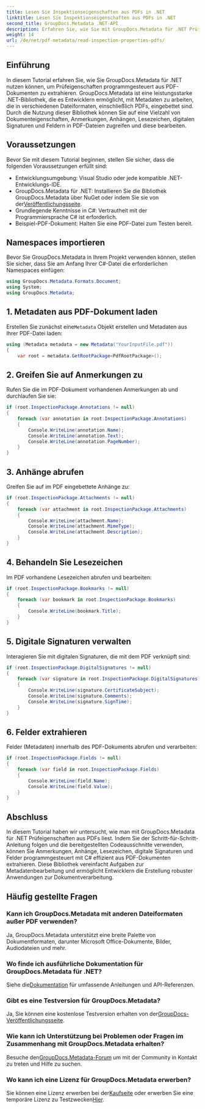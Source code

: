 ```yaml
---
title: Lesen Sie Inspektionseigenschaften aus PDFs in .NET
linktitle: Lesen Sie Inspektionseigenschaften aus PDFs in .NET
second_title: GroupDocs.Metadata .NET-API
description: Erfahren Sie, wie Sie mit GroupDocs.Metadata für .NET Prüfeigenschaften aus PDF-Dokumenten extrahieren. Entdecken Sie Anmerkungen, Anhänge und mehr.
weight: 14
url: /de/net/pdf-metadata/read-inspection-properties-pdfs/
---
```

## Einführung
In diesem Tutorial erfahren Sie, wie Sie GroupDocs.Metadata für .NET nutzen können, um Prüfeigenschaften programmgesteuert aus PDF-Dokumenten zu extrahieren. GroupDocs.Metadata ist eine leistungsstarke .NET-Bibliothek, die es Entwicklern ermöglicht, mit Metadaten zu arbeiten, die in verschiedenen Dateiformaten, einschließlich PDFs, eingebettet sind. Durch die Nutzung dieser Bibliothek können Sie auf eine Vielzahl von Dokumenteigenschaften, Anmerkungen, Anhängen, Lesezeichen, digitalen Signaturen und Feldern in PDF-Dateien zugreifen und diese bearbeiten.
## Voraussetzungen
Bevor Sie mit diesem Tutorial beginnen, stellen Sie sicher, dass die folgenden Voraussetzungen erfüllt sind:
- Entwicklungsumgebung: Visual Studio oder jede kompatible .NET-Entwicklungs-IDE.
-  GroupDocs.Metadata für .NET: Installieren Sie die Bibliothek GroupDocs.Metadata über NuGet oder indem Sie sie von der[Veröffentlichungsseite](https://releases.groupdocs.com/metadata/net/).
- Grundlegende Kenntnisse in C#: Vertrautheit mit der Programmiersprache C# ist erforderlich.
- Beispiel-PDF-Dokument: Halten Sie eine PDF-Datei zum Testen bereit.

## Namespaces importieren
Bevor Sie GroupDocs.Metadata in Ihrem Projekt verwenden können, stellen Sie sicher, dass Sie am Anfang Ihrer C#-Datei die erforderlichen Namespaces einfügen:
```csharp
using GroupDocs.Metadata.Formats.Document;
using System;
using GroupDocs.Metadata;
```
## 1. Metadaten aus PDF-Dokument laden
 Erstellen Sie zunächst eine`Metadata` Objekt erstellen und Metadaten aus Ihrer PDF-Datei laden:
```csharp
using (Metadata metadata = new Metadata("YourInputFile.pdf"))
{
    var root = metadata.GetRootPackage<PdfRootPackage>();
```
## 2. Greifen Sie auf Anmerkungen zu
Rufen Sie die im PDF-Dokument vorhandenen Anmerkungen ab und durchlaufen Sie sie:
```csharp
if (root.InspectionPackage.Annotations != null)
{
    foreach (var annotation in root.InspectionPackage.Annotations)
    {
        Console.WriteLine(annotation.Name);
        Console.WriteLine(annotation.Text);
        Console.WriteLine(annotation.PageNumber);
    }
}
```
## 3. Anhänge abrufen
Greifen Sie auf im PDF eingebettete Anhänge zu:
```csharp
if (root.InspectionPackage.Attachments != null)
{
    foreach (var attachment in root.InspectionPackage.Attachments)
    {
        Console.WriteLine(attachment.Name);
        Console.WriteLine(attachment.MimeType);
        Console.WriteLine(attachment.Description);
    }
}
```
## 4. Behandeln Sie Lesezeichen
Im PDF vorhandene Lesezeichen abrufen und bearbeiten:
```csharp
if (root.InspectionPackage.Bookmarks != null)
{
    foreach (var bookmark in root.InspectionPackage.Bookmarks)
    {
        Console.WriteLine(bookmark.Title);
    }
}
```
## 5. Digitale Signaturen verwalten
Interagieren Sie mit digitalen Signaturen, die mit dem PDF verknüpft sind:
```csharp
if (root.InspectionPackage.DigitalSignatures != null)
{
    foreach (var signature in root.InspectionPackage.DigitalSignatures)
    {
        Console.WriteLine(signature.CertificateSubject);
        Console.WriteLine(signature.Comments);
        Console.WriteLine(signature.SignTime);
    }
}
```
## 6. Felder extrahieren
Felder (Metadaten) innerhalb des PDF-Dokuments abrufen und verarbeiten:
```csharp
if (root.InspectionPackage.Fields != null)
{
    foreach (var field in root.InspectionPackage.Fields)
    {
        Console.WriteLine(field.Name);
        Console.WriteLine(field.Value);
    }
}
```

## Abschluss
In diesem Tutorial haben wir untersucht, wie man mit GroupDocs.Metadata für .NET Prüfeigenschaften aus PDFs liest. Indem Sie der Schritt-für-Schritt-Anleitung folgen und die bereitgestellten Codeausschnitte verwenden, können Sie Anmerkungen, Anhänge, Lesezeichen, digitale Signaturen und Felder programmgesteuert mit C# effizient aus PDF-Dokumenten extrahieren. Diese Bibliothek vereinfacht Aufgaben zur Metadatenbearbeitung und ermöglicht Entwicklern die Erstellung robuster Anwendungen zur Dokumentverarbeitung.

## Häufig gestellte Fragen
### Kann ich GroupDocs.Metadata mit anderen Dateiformaten außer PDF verwenden?
Ja, GroupDocs.Metadata unterstützt eine breite Palette von Dokumentformaten, darunter Microsoft Office-Dokumente, Bilder, Audiodateien und mehr.
### Wo finde ich ausführliche Dokumentation für GroupDocs.Metadata für .NET?
 Siehe die[Dokumentation](https://tutorials.groupdocs.com/metadata/net/) für umfassende Anleitungen und API-Referenzen.
### Gibt es eine Testversion für GroupDocs.Metadata?
 Ja, Sie können eine kostenlose Testversion erhalten von der[GroupDocs-Veröffentlichungsseite](https://releases.groupdocs.com/).
### Wie kann ich Unterstützung bei Problemen oder Fragen im Zusammenhang mit GroupDocs.Metadata erhalten?
 Besuche den[GroupDocs.Metadata-Forum](https://forum.groupdocs.com/c/metadata/14) um mit der Community in Kontakt zu treten und Hilfe zu suchen.
### Wo kann ich eine Lizenz für GroupDocs.Metadata erwerben?
Sie können eine Lizenz erwerben bei der[Kaufseite](https://purchase.groupdocs.com/buy) oder erwerben Sie eine temporäre Lizenz zu Testzwecken[Hier](https://purchase.groupdocs.com/temporary-license/).